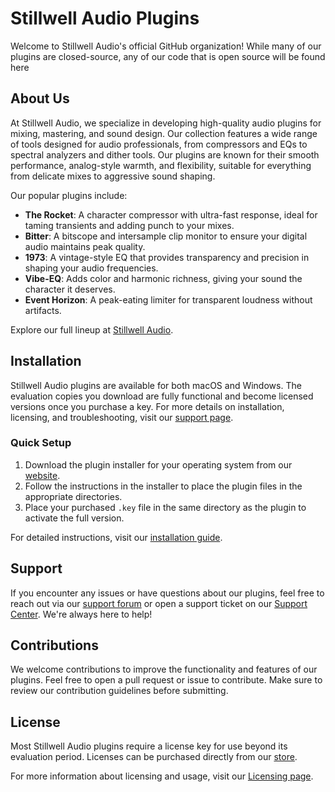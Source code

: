 # Stillwell Audio Plugins

Welcome to Stillwell Audio's official GitHub organization!  While many of our plugins are closed-source, any of our code that is open source will be found here

## About Us

At Stillwell Audio, we specialize in developing high-quality audio plugins for mixing, mastering, and sound design. Our collection features a wide range of tools designed for audio professionals, from compressors and EQs to spectral analyzers and dither tools. Our plugins are known for their smooth performance, analog-style warmth, and flexibility, suitable for everything from delicate mixes to aggressive sound shaping.

Our popular plugins include:

- **The Rocket**: A character compressor with ultra-fast response, ideal for taming transients and adding punch to your mixes.
- **Bitter**: A bitscope and intersample clip monitor to ensure your digital audio maintains peak quality.
- **1973**: A vintage-style EQ that provides transparency and precision in shaping your audio frequencies.
- **Vibe-EQ**: Adds color and harmonic richness, giving your sound the character it deserves.
- **Event Horizon**: A peak-eating limiter for transparent loudness without artifacts.
  
Explore our full lineup at [Stillwell Audio](https://www.stillwellaudio.com).

## Installation

Stillwell Audio plugins are available for both macOS and Windows. The evaluation copies you download are fully functional and become licensed versions once you purchase a key. For more details on installation, licensing, and troubleshooting, visit our [support page](https://support.stillwellaudio.com).

### Quick Setup

1. Download the plugin installer for your operating system from our [website](https://www.stillwellaudio.com).
2. Follow the instructions in the installer to place the plugin files in the appropriate directories.
3. Place your purchased `.key` file in the same directory as the plugin to activate the full version.

For detailed instructions, visit our [installation guide](https://www.stillwellaudio.com/installation/).

## Support

If you encounter any issues or have questions about our plugins, feel free to reach out via our [support forum](https://forums.stillwellaudio.com) or open a support ticket on our [Support Center](https://support.stillwellaudio.com). We're always here to help!

## Contributions

We welcome contributions to improve the functionality and features of our plugins. Feel free to open a pull request or issue to contribute. Make sure to review our contribution guidelines before submitting.

## License

Most Stillwell Audio plugins require a license key for use beyond its evaluation period. Licenses can be purchased directly from our [store](https://www.stillwellaudio.com).

For more information about licensing and usage, visit our [Licensing page](https://www.stillwellaudio.com/licensing).
